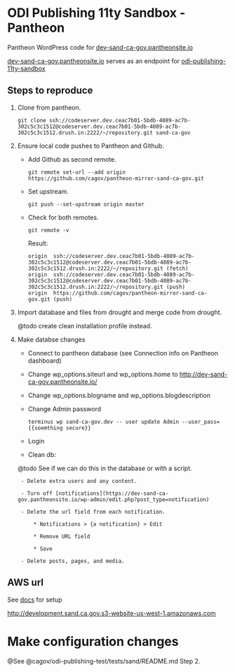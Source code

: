 # ODI Publishing 11ty Sandbox - Pantheon

Pantheon WordPress code for [dev-sand-ca-gov.pantheonsite.io](https://dev-sand-ca-gov.pantheonsite.io/)

[dev-sand-ca-gov.pantheonsite.io](https://dev-sand-ca-gov.pantheonsite.io/) serves as an endpoint for [odi-publishing-11ty-sandbox](https://github.com/cagov/odi-publishing-11ty-sandbox/)


## Steps to reproduce

1. Clone from pantheon.

    `git clone ssh://codeserver.dev.ceac7b01-5bdb-4089-ac7b-302c5c3c1512@codeserver.dev.ceac7b01-5bdb-4089-ac7b-302c5c3c1512.drush.in:2222/~/repository.git sand-ca-gov`

2. Ensure local code pushes to Pantheon and Github.
    
    - Add Github as second remote.

        `git remote set-url --add origin https://github.com/cagov/pantheon-mirror-sand-ca-gov.git`

    -  Set upstream.

        `git push --set-upstream origin master`

    - Check for both remotes.

        `git remote -v`

        Result:

        ```
        origin  ssh://codeserver.dev.ceac7b01-5bdb-4089-ac7b-302c5c3c1512@codeserver.dev.ceac7b01-5bdb-4089-ac7b-302c5c3c1512.drush.in:2222/~/repository.git (fetch)
        origin  ssh://codeserver.dev.ceac7b01-5bdb-4089-ac7b-302c5c3c1512@codeserver.dev.ceac7b01-5bdb-4089-ac7b-302c5c3c1512.drush.in:2222/~/repository.git (push)
        origin  https://github.com/cagov/pantheon-mirror-sand-ca-gov.git (push)
        ```

4. Import database and files from drought and merge code from drought. 

    @todo create clean installation profile instead.

3. Make databse changes

    - Connect to pantheon database (see Connection info on Pantheon dashboard)

    - Change wp_options.siteurl and wp_options.home to http://dev-sand-ca-gov.pantheonsite.io/

    - Change wp_options.blogname and wp_options.blogdescription

    - Change Admin password
        
        `terminus wp sand-ca-gov.dev -- user update Admin --user_pass={{soemthing secure}}`

    - Login 

    - Clean db:
    
    @todo See if we can do this in the database or with a script.


        - Delete extra users and any content.

        - Turn off [notifications](https://dev-sand-ca-gov.pantheonsite.io/wp-admin/edit.php?post_type=notification)

        - Delete the url field from each notification. 
            
            * Notifications > {a notification} > Edit 
            
            * Remove URL field
    
            * Save

        - Delete posts, pages, and media. 


## AWS url 

See [docs](https://github.com/cagov/odi-engineering/wiki/Setting-up-a-new-headless-site-instance#set-up-a-new-aws-bucket-and-publish-the-headless-instance-to-aws) for setup

http://development.sand.ca.gov.s3-website-us-west-1.amazonaws.com



# Make configuration changes

@See @cagov/odi-publishing-test/tests/sand/README.md Step 2.
